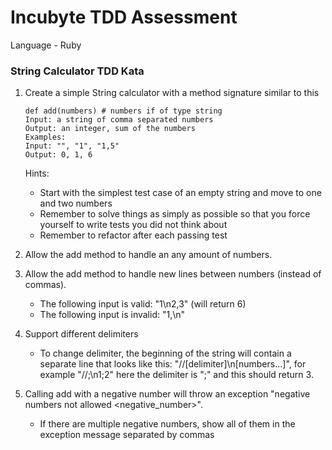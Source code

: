 # Incubyte TDD Assessment

Language - Ruby

### String Calculator TDD Kata

1. Create a simple String calculator with a method signature similar to this
    ```
    def add(numbers) # numbers if of type string
    Input: a string of comma separated numbers
    Output: an integer, sum of the numbers
    Examples:
    Input: "", "1", "1,5"
    Output: 0, 1, 6
    ```

    Hints:
    - Start with the simplest test case of an empty string and move to one and two numbers
    - Remember to solve things as simply as possible so that you force yourself to write tests you did not think about
    - Remember to refactor after each passing test

2. Allow the add method to handle an any amount of numbers.
3. Allow the add method to handle new lines between numbers (instead of commas).
    - The following input is valid: "1\n2,3" (will return 6)
    - The following input is invalid: "1,\n"
4. Support different delimiters
    - To change delimiter, the beginning of the string will contain a separate line that looks like this: "//[delimiter]\n[numbers…]", for example "//;\n1;2" here the delimiter is ";" and this should return 3.
5. Calling add with a negative number will throw an exception "negative numbers not allowed <negative_number>".
    - If there are multiple negative numbers, show all of them in the exception message separated by commas